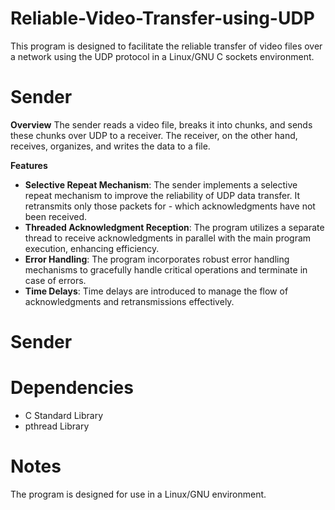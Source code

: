 # Reliable-Video-Transfer-using-UDP

This program is designed to facilitate the reliable transfer of video files over a network using the UDP protocol in a Linux/GNU C sockets environment. 

# Sender

**Overview**
The sender reads a video file, breaks it into chunks, and sends these chunks over UDP to a receiver. The receiver, on the other hand, receives, organizes, and writes the data to a file.

**Features**
- **Selective Repeat Mechanism**: The sender implements a selective repeat mechanism to improve the reliability of UDP data transfer. It retransmits only those packets for - which acknowledgments have not been received.
- **Threaded Acknowledgment Reception**: The program utilizes a separate thread to receive acknowledgments in parallel with the main program execution, enhancing efficiency.
- **Error Handling**: The program incorporates robust error handling mechanisms to gracefully handle critical operations and terminate in case of errors.
- **Time Delays**: Time delays are introduced to manage the flow of acknowledgments and retransmissions effectively.

# Sender

# Dependencies
- C Standard Library
- pthread Library

# Notes

The program is designed for use in a Linux/GNU environment.
